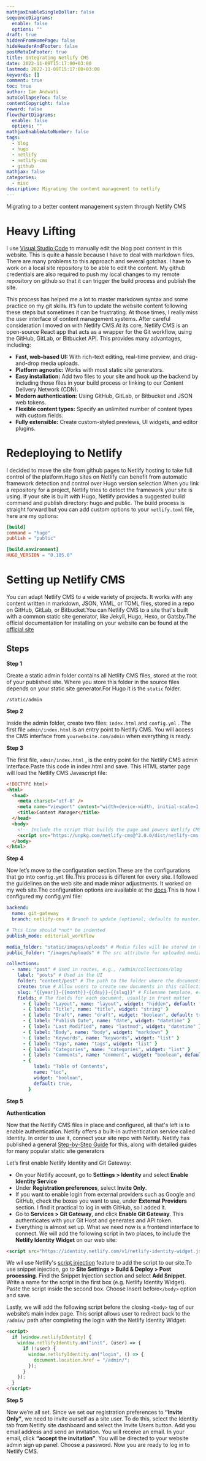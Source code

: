```yaml
---
mathjaxEnableSingleDollar: false
sequenceDiagrams:
  enable: false
  options: ""
draft: true
hiddenFromHomePage: false
hideHeaderAndFooter: false
postMetaInFooter: true
title: Integrating Netlify CMS
date: 2022-11-09T15:17:00+03:00
lastmod: 2022-11-09T15:17:00+03:00
keywords: []
comment: true
toc: true
author: Ian Andwati
autoCollapseToc: false
contentCopyright: false
reward: false
flowchartDiagrams:
  enable: false
  options: ""
mathjaxEnableAutoNumber: false
tags:
  - blog
  - hugo
  - netlify
  - netlify-cms
  - github
mathjax: false
categories:
  - misc
description: Migrating the content management to netlify
---
```


Migrating to a better content management system through Netlify CMS

<!--more-->

# Heavy Lifting

I use [Visual Studio Code](https://code.visualstudio.com/) to manually edit the blog post content in this website. This is quite a hassle because I have to deal with
markdown files. There are many problems to this approach and several gotchas. I have to work on a local site repository to be able to edit the content. My github credentials are also required to push my local changes to my remote repository on github so that it can trigger the build process and publish the site.

This process has helped me a lot to master markdown syntax and some practice on my git skills. It’s fun to update the website content following these steps but sometimes it can be frustrating. At those times, I really miss the user interface of content management systems. After careful consideration I moved on with Netlify CMS.At its core, Netlify CMS is an open-source React app that acts as a wrapper for the Git workflow, using the GitHub, GitLab, or Bitbucket API. This provides many advantages, including:

- **Fast, web-based UI:** With rich-text editing, real-time preview, and drag-and-drop media uploads.
- **Platform agnostic:** Works with most static site generators.
- **Easy installation:** Add two files to your site and hook up the backend by including those files in your build process or linking to our Content Delivery Network (CDN).
- **Modern authentication:** Using GitHub, GitLab, or Bitbucket and JSON web tokens.
- **Flexible content types:** Specify an unlimited number of content types with custom fields.
- **Fully extensible:** Create custom-styled previews, UI widgets, and editor plugins.

# Redeploying to Netlify

I decided to move the site from github pages to Netlify hosting to take full control of the platform.Hugo sites on Netlify can benefit from automatic framework detection and control over Hugo version selection.When you link a repository for a project, Netlify tries to detect the framework your site is using. If your site is built with Hugo, Netlify provides a suggested build command and publish directory: hugo and public. The build process is straight forward but you can add custom options to your `netlify.toml` file, here are my options:

```toml
[build]
command = "hugo"
publish = "public"

[build.environment]
HUGO_VERSION = "0.105.0"
```

# Setting up Netlify CMS

You can adapt Netlify CMS to a wide variety of projects. It works with any content written in markdown, JSON, YAML, or TOML files, stored in a repo on GitHub, GitLab, or Bitbucket.You can Netlify CMS to a site that's built with a common static site generator, like Jekyll, Hugo, Hexo, or Gatsby.The official documentation for installing on your website can be found at the [official site](https://www.netlifycms.org/docs/intro/)

## Steps

**Step 1**

Create a static admin folder contains all Netlify CMS files, stored at the root of your published site. Where you store this folder in the source files depends on your static site generator.For Hugo it is the `static` folder.

`/static/admin`

**Step 2**

Inside the admin folder, create two files: `index.html` and `config.yml` . The first file `admin/index.html` is an entry point to Netlify CMS. You will access the CMS interface from `yourwebsite.com/admin` when everything is ready.

**Step 3**

The first file, `admin/index.html` , is the entry point for the Netlify CMS admin interface.Paste this code in index.html and save. This HTML starter page will load the Netlify CMS Javascript file:

```html
<!DOCTYPE html>
<html>
  <head>
    <meta charset="utf-8" />
    <meta name="viewport" content="width=device-width, initial-scale=1.0" />
    <title>Content Manager</title>
  </head>
  <body>
    <!-- Include the script that builds the page and powers Netlify CMS -->
    <script src="https://unpkg.com/netlify-cms@^2.0.0/dist/netlify-cms.js"></script>
  </body>
</html>
```

**Step 4**

Now let’s move to the configuration section.These are the configurations that go into `config.yml` file.This process is different for every site. I followed the guidelines on the web site and made minor adjustments. It worked on my web site.The configuration options are available at the [docs](<https://www.netlifycms.org/docs/add-to-your-site/#:~:text=%2C%20MyTemplate)-,Configuration,-Configuration%20is%20different>).This is how I configured my config.yml file:

```yaml
backend:
  name: git-gateway
  branch: netlify-cms # Branch to update (optional; defaults to master)

# This line should *not* be indented
publish_mode: editorial_workflow

media_folder: "static/images/uploads" # Media files will be stored in the repo under static/images/uploads
public_folder: "/images/uploads" # The src attribute for uploaded media will begin with /images/uploads

collections:
  - name: "post" # Used in routes, e.g., /admin/collections/blog
    label: "posts" # Used in the UI
    folder: "content/post" # The path to the folder where the documents are stored
    create: true # Allow users to create new documents in this collection
    slug: "{{year}}-{{month}}-{{day}}-{{slug}}" # Filename template, e.g., YYYY-MM-DD-title.md
    fields: # The fields for each document, usually in front matter
      - { label: "Layout", name: "layout", widget: "hidden", default: "blog" }
      - { label: "Title", name: "title", widget: "string" }
      - { label: "Draft", name: "draft", widget: "boolean", default: true }
      - { label: "Publish Date", name: "date", widget: "datetime" }
      - { label: "Last Modified", name: "lastmod", widget: "datetime" }
      - { label: "Body", name: "body", widget: "markdown" }
      - { label: "Keywords", name: "keywords", widget: "list" }
      - { label: "Tags", name: "tags", widget: "list" }
      - { label: "Categories", name: "categories", widget: "list" }
      - { label: "Comments", name: "comment", widget: "boolean", default: true }
      - {
          label: "Table of Contents",
          name: "toc",
          widget: "boolean",
          default: true,
        }
```

**Step 5**

**Authentication**

Now that the Netlify CMS files in place and configured, all that's left is to enable authentication.
Netlify offers a built-in authentication service called Identity. In order to use it, connect your site repo with Netlify. Netlify has published a general [Step-by-Step Guide](https://www.netlify.com/blog/2016/10/27/a-step-by-step-guide-deploying-a-static-site-or-single-page-app/) for this, along with detailed guides for many popular static site generators

Let’s first enable Netlify Identity and Git Gateway:

- On your Netlify account, go to **Settings > Identity** and select **Enable Identity Service**
- Under **Registration preferences**, select **Invite Only**.
- If you want to enable login from external providers such as Google and GitHub, check the boxes you want to use, under **External Providers** section. I find it practical to log in with GitHub, so I added it.
- Go to **Services > Git Gateway**, and click **Enable Git Gateway**. This authenticates with your Git Host and generates and APi token.
- Everything is almost set up. What we need now is a frontend interface to connect. We will add the following script in two places, to include the **Netlify Identity Widget** on our web site:

```html
<script src="https://identity.netlify.com/v1/netlify-identity-widget.js"></script>
```

We wil use Netlify's [script injection](https://docs.netlify.com/site-deploys/post-processing/snippet-injection/) feature to add the script to our site.To use snippet injection, go to **Site Settings > Build & Deploy > Post processing**. Find the Snippet Injection section and select **Add Snippet**. Write a name for the script in the first box (e.g. Netlify Identity Widget). Paste the script inside the second box. Choose Insert before`</body>` option and save.

Lastly, we will add the following script before the closing `<body>` tag of our website’s main index page. This script allows user to redirect back to the `/admin/` path after completing the login with the Netlify Identity Widget:

```html
<script>
  if (window.netlifyIdentity) {
    window.netlifyIdentity.on("init", (user) => {
      if (!user) {
        window.netlifyIdentity.on("login", () => {
          document.location.href = "/admin/";
        });
      }
    });
  }
</script>
```

**Step 5**

Now we’re all set. Since we set our registration preferences to **“Invite Only”**, we need to invite ourself as a site user. To do this, select the Identity tab from Netlify site dashboard and select the Invite Users button. Add you email address and send an invitation. You will receive an email. In your email, click **“accept the invitation”**. You will be directed to your website admin sign up panel. Choose a password. Now you are ready to log in to Netlify CMS.
